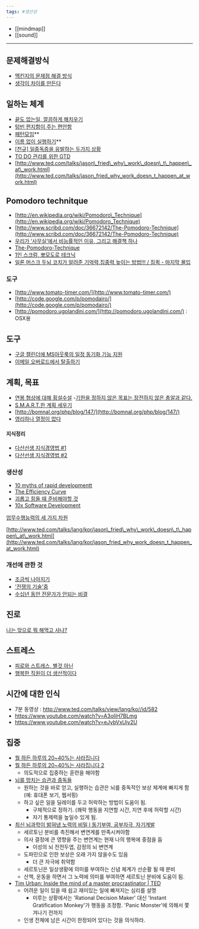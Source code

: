 ```yaml
---
tags: #생산성 
---
```


* [[mindmap]]
* [[sound]]
----

## 문제해결방식
- [맥킨지의 문제점 해결 방식](http://www.emh.co.kr/xhtml/mckinsey_way.html "맥킨지의 문제점 해결 방식")
- [생각이 차이를 만든다](http://inuit.co.kr/1578 "http://inuit.co.kr/1578")

## 일하는 체계
- [끝도 없는일, 깔끔하게 해치우기](http://inuit.co.kr/1496 "http://inuit.co.kr/1496")
- [텅빈 편지함이 주는 편안함](http://twiny.tistory.com/2590 "http://twiny.tistory.com/2590")
- [패턴모임](http://www.onoffmix.com/e/only2u4u/149 "http://www.onoffmix.com/e/only2u4u/149")**
- [이름 없이 실행하기](http://ahastudio.com/note/PatternWriting2007 "http://ahastudio.com/note/PatternWriting2007")**
- [[천규] 일중독증을 유발하는 두가지 상황](http://yunsunghan.tistory.com/222 "http://yunsunghan.tistory.com/222")
- [TO DO 관리를 위한 GTD](http://www.smartplace.kr/blog_post_330.aspx "http://www.smartplace.kr/blog_post_330.aspx")
- [http://www.ted.com/talks/jason\_fried\_why\_work\_doesn\_t\_happen\_at\_work.html](http://www.ted.com/talks/jason_fried_why_work_doesn_t_happen_at_work.html)

## Pomodoro technitque
- [http://en.wikipedia.org/wiki/Pomodoro\_Technique](http://en.wikipedia.org/wiki/Pomodoro_Technique)
- [http://www.scribd.com/doc/36672142/The-Pomodoro-Technique](http://www.scribd.com/doc/36672142/The-Pomodoro-Technique)
- [우리가 ‘사무실’에서 비능률적인 이유, 그리고 해결책 하나](http://www.talk-with-hani.com/archives/1136 "http://www.talk-with-hani.com/archives/1136")
- [The-Pomodoro-Technique](http://www.scribd.com/doc/36672142/The-Pomodoro-Technique)
- [1인 스크럼, 뽀모도로 테크닉](http://gl3d.net/entry/1%EC%9D%B8-%EC%8A%A4%ED%81%AC%EB%9F%BC-%EB%BD%80%EB%AA%A8%EB%8F%84%EB%A1%9C-%ED%85%8C%ED%81%AC%EB%8B%89 "http://gl3d.net/entry/1%EC%9D%B8-%EC%8A%A4%ED%81%AC%EB%9F%BC-%EB%BD%80%EB%AA%A8%EB%8F%84%EB%A1%9C-%ED%85%8C%ED%81%AC%EB%8B%89")
- [일론 머스크 두뇌 코치가 알려준 기억력,집중력 높이는 방법!!! / 짐퀵 - 마지막 몰입](https://www.youtube.com/watch?v=JSSFhLWfrWc)

### 도구
- [http://www.tomato-timer.com/](http://www.tomato-timer.com/)
- [http://code.google.com/p/pomodairo/](http://code.google.com/p/pomodairo/)
- [http://pomodoro.ugolandini.com/](http://pomodoro.ugolandini.com/) : OSX용

## 도구
- [구글 캘린더에 MS아웃룩의 일정 동기화 기능 지원](http://okjsp.tistory.com/1165643360 "http://okjsp.tistory.com/1165643360")
- [이메일 오버로드에서 탈출하기](http://www.talk-with-hani.com/archives/753 "http://www.talk-with-hani.com/archives/753")

## 계획, 목표
- [연봉 협상에 대해 횡설수설](http://kaistizen.net/EE/index.php/weblog/comments/a_bit_of_thought_about_salary_negotiation/ "http://kaistizen.net/EE/index.php/weblog/comments/a_bit_of_thought_about_salary_negotiation/")
-[기한을 정하지 않은 목표는 장전하지 않은 총알과 같다.](http://moai.tistory.com/652 "http://moai.tistory.com/652")
- [S.M.A.R.T.한 계획 세우기](http://www.zdnet.co.kr/itbiz/column/hotissue/0,39030451,39135710,00.htm "http://www.zdnet.co.kr/itbiz/column/hotissue/0,39030451,39135710,00.htm")
- [http://bomnal.org/php/blog/147/](http://bomnal.org/php/blog/147/)
- [영리하나 열정이 없다](http://agile.egloos.com/5304902 "http://agile.egloos.com/5304902")

#### 지식정리
- [다산선생 지식경영법 \#1](http://cbiscuit.info/119 "http://cbiscuit.info/119")
- [다산선생 지식경영법 \#2](http://cbiscuit.info/120 "http://cbiscuit.info/120")

### 생산성
- [10 myths of rapid developmentt](http://www.iturls.com/Expert/steve/myths.ppt "10 myths of rapid development")
- [The Efficiency Curve](http://ahntaehyuck.tistory.com/222 "The Efficiency Curve")
- [괴롭고 힘들 때 준비해야할 것](http://sunnykwak.egloos.com/3517798 "괴롭고 힘들 때 준비해야할 것")
- [10x Software Development](http://blogs.construx.com/blogs/stevemcc/archive/2008/03/27/productivity-variations-among-software-developers-and-teams-the-origin-of-quot-10x-quot.aspx "http://blogs.construx.com/blogs/stevemcc/archive/2008/03/27/productivity-variations-among-software-developers-and-teams-the-origin-of-quot-10x-quot.aspx")

[업무수행능력의 세 가지 차원](http://younghoe.info/949 "http://younghoe.info/949")

[http://www.ted.com/talks/lang/kor/jason\_fried\_why\_work\_doesn\_t\_happen\_at\_work.html](http://www.ted.com/talks/lang/kor/jason_fried_why_work_doesn_t_happen_at_work.html)

### 개선에 관한 것
- [조금씩 나아지기](http://younghoe.info/1057 "http://younghoe.info/1057")
- ['전쟁의 기술'중](http://yunsunghan.tistory.com/451 "http://yunsunghan.tistory.com/451")
- [수십년 동안 전문가가 안되는 비결](http://agile.egloos.com/5166038 "http://agile.egloos.com/5166038")

## 진로
[나는 앞으로 뭐 해먹고 사나?](http://agile.egloos.com/4570504 "http://agile.egloos.com/4570504")


## 스트레스
- [피로와 스트레스, 별것 아닌](http://jamestic.egloos.com/2074297 "http://jamestic.egloos.com/2074297")
- [행복한 직원이 더 생산적이다](http://www.talk-with-hani.com/archives/1727)

## 시간에 대한 인식
- 7분 동영상 : http://www.ted.com/talks/view/lang/ko//id/582
- https://www.youtube.com/watch?v=A3oIiH7BLmg
- https://www.youtube.com/watch?v=eJybVxUiy2U

## 집중
- [뭘 하든 하루의 20~40%는 사라집니다](https://youtu.be/GLK6O9YM-GI)
- [뭘 하든 하루의 20~40%는 사라집니다 2](https://youtu.be/R6-sw81dBXU)
	- 의도적으로 집중하는 훈련을 해야함
- [뇌를 망치는 습관과 중독들](https://youtu.be/qG7kjpy1pG0)
	- 원하는 것을 바로 얻고, 실행하는 습관은 뇌를 중독적인 보상 체계에 빠지게 함 (예: 휴대폰 보기, 웹서핑)
	- 하고 싶은 일을 딜레이를 두고 허락하는 방법이 도움이 됨.
		- 구체적으로 정하기. (쾌락 행동을 지연할 시간, 지연 후에 허락할 시간)
		- 자기 통제력을 높일수 있게 됨.
- [최신 뇌과학이 밝혀낸 노력의 비밀 l 동기부여, 공부자극, 자기계발](https://www.youtube.com/watch?v=1OfU_ddQZH0)
	- 세르토닌 분비를 촉진해서 변연계를 만족시켜야함
	- 의사 결정에 큰 영향을 주는 변연계는 현재 나의 행복에 중점을 둠
		- 이성의 뇌  전전두엽, 감정의 뇌 변연계 
	- 도파민으로 인한 보상은 오래 가지 않을수도 있음
		- 더 큰 자극에 취약함
	- 세르토닌은 일상생황에 의미를 부여하는 신념 체계가 선순활 될 때 분비
	- 산책, 운동을 하면서 그 노력에 의미를 부여하면 세르토닌 분비에 도움이 됨.
- [Tim Urban: Inside the mind of a master procrastinator | TED](https://www.youtube.com/watch?v=arj7oStGLkU)
	- 어려운 일이 있을 때 쉽고 재미있는 일에 빠져지는 심리를 설명
		- 미루는 상황에서는 'Rational Decision Maker' 대신 'Instant Gratification Monkey'가 행동을 조정함.  'Panic Monster'에 의해서 쫓겨나기 전까지
	- 인생 전체에 남은 시간이 한정되어 있다는 것을 의식하라.
